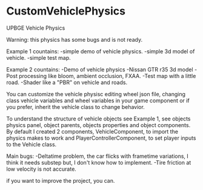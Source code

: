 # CustomVehiclePhysics
 UPBGE Vehicle Physics

Warning: this physics has some bugs and is not ready.

Example 1 countains:
-simple demo of vehicle physics.
-simple 3d model of vehicle.
-simple test map.

Example 2 countains:
-Demo of vehicle physics
-Nissan GTR r35 3d model
-Post processing like bloom, ambient occlusion, FXAA.
-Test map with a little road.
-Shader like a "PBR" on vehicle and roads.

You can customize the vehicle physisc editing wheel json file, changing class vehicle variables and wheel variables in your game component or if you prefer, inherit the vehicle class to change behavior.

To understand the structure of vehicle objects see Example 1, see objects physics panel, object parents, objects properties and object components. By default I created 2 components, VehicleComponent, to import the physics makes to work and PlayerControllerComponent, to set player inputs to the Vehicle class.

Main bugs:
-Deltatime problem, the car flicks with frametime variations, I think it needs substep but, I don't know how to implement.
-Tire friction at low velocity is not accurate.

if you want to improve the project, you can.

